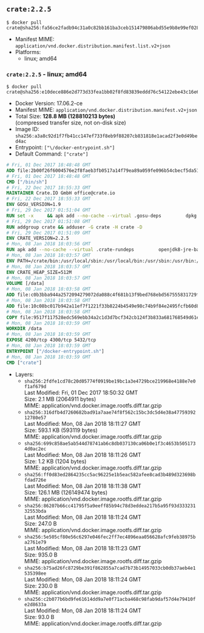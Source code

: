 ## `crate:2.2.5`

```console
$ docker pull crate@sha256:fa56ce2fadb94c31a0c82bb161ba3ceb151479806abd55e9b8e99ef028c79563
```

-	Manifest MIME: `application/vnd.docker.distribution.manifest.list.v2+json`
-	Platforms:
	-	linux; amd64

### `crate:2.2.5` - linux; amd64

```console
$ docker pull crate@sha256:e10dece886e2d773d33fea1bb02f8fd83839eddd76c54122ebe43c16e6e635b0
```

-	Docker Version: 17.06.2-ce
-	Manifest MIME: `application/vnd.docker.distribution.manifest.v2+json`
-	Total Size: **128.8 MB (128810213 bytes)**  
	(compressed transfer size, not on-disk size)
-	Image ID: `sha256:a3a8c92d1f7fb41cc147ef733f8eb9f88207cb831818e1acad2f3e0d49bed4ac`
-	Entrypoint: `["\/docker-entrypoint.sh"]`
-	Default Command: `["crate"]`

```dockerfile
# Fri, 01 Dec 2017 18:48:48 GMT
ADD file:2b00f26f6004576e2f8faeb3fb0517a14f79ea89a059fe096b54cbecf5da512e in / 
# Fri, 01 Dec 2017 18:48:48 GMT
CMD ["/bin/sh"]
# Fri, 22 Dec 2017 18:55:33 GMT
MAINTAINER Crate.IO GmbH office@crate.io
# Fri, 22 Dec 2017 18:55:33 GMT
ENV GOSU_VERSION=1.9
# Fri, 29 Dec 2017 01:51:04 GMT
RUN set -x     && apk add --no-cache --virtual .gosu-deps         dpkg         gnupg         curl     && export ARCH=$(echo $(dpkg --print-architecture) | cut -d"-" -f3)     && curl -o /usr/local/bin/gosu -fSL "https://github.com/tianon/gosu/releases/download/$GOSU_VERSION/gosu-$ARCH"     && curl -o /usr/local/bin/gosu.asc -fSL "https://github.com/tianon/gosu/releases/download/$GOSU_VERSION/gosu-$ARCH.asc"     && export GNUPGHOME="$(mktemp -d)"     && gpg --keyserver ha.pool.sks-keyservers.net --recv-keys B42F6819007F00F88E364FD4036A9C25BF357DD4     && gpg --batch --verify /usr/local/bin/gosu.asc /usr/local/bin/gosu     && rm -r "$GNUPGHOME" /usr/local/bin/gosu.asc     && chmod +x /usr/local/bin/gosu     && gosu nobody true     && apk del .gosu-deps
# Fri, 29 Dec 2017 01:51:08 GMT
RUN addgroup crate && adduser -G crate -H crate -D
# Fri, 29 Dec 2017 01:51:09 GMT
ENV CRATE_VERSION=2.2.5
# Mon, 08 Jan 2018 18:03:56 GMT
RUN apk add --no-cache --virtual .crate-rundeps         openjdk8-jre-base         python3         openssl         sigar     && apk add --no-cache --virtual .build-deps         curl         gnupg         tar     && curl -fSL -O https://cdn.crate.io/downloads/releases/crate-$CRATE_VERSION.tar.gz     && curl -fSL -O https://cdn.crate.io/downloads/releases/crate-$CRATE_VERSION.tar.gz.asc     && export GNUPGHOME="$(mktemp -d)"     && gpg --keyserver ha.pool.sks-keyservers.net --recv-keys 90C23FC6585BC0717F8FBFC37FAAE51A06F6EAEB     && gpg --batch --verify crate-$CRATE_VERSION.tar.gz.asc crate-$CRATE_VERSION.tar.gz     && rm -r "$GNUPGHOME" crate-$CRATE_VERSION.tar.gz.asc     && mkdir /crate     && tar -xf crate-$CRATE_VERSION.tar.gz -C /crate --strip-components=1     && rm crate-$CRATE_VERSION.tar.gz     && ln -s /usr/bin/python3 /usr/bin/python     && rm /crate/lib/sigar/libsigar-amd64-linux.so     && apk del .build-deps
# Mon, 08 Jan 2018 18:03:57 GMT
ENV PATH=/crate/bin:/usr/local/sbin:/usr/local/bin:/usr/sbin:/usr/bin:/sbin:/bin
# Mon, 08 Jan 2018 18:03:57 GMT
ENV CRATE_HEAP_SIZE=512M
# Mon, 08 Jan 2018 18:03:57 GMT
VOLUME [/data]
# Mon, 08 Jan 2018 18:03:58 GMT
ADD file:c0b3bba944a2572094279072da088c4f681b13f9bed768ebd567555831729fab in /crate/config/crate.yml 
# Mon, 08 Jan 2018 18:03:58 GMT
ADD file:10c08bc017b942a11ef7f1221f33b8224b4549e98c74b9f84e2495fcfb60d8ce in /crate/config/log4j2.properties 
# Mon, 08 Jan 2018 18:03:58 GMT
COPY file:9517f117528edc569ebb34a2c1d3d7bcf342cb124f3b833a681768549d61ebfb in / 
# Mon, 08 Jan 2018 18:03:59 GMT
WORKDIR /data
# Mon, 08 Jan 2018 18:03:59 GMT
EXPOSE 4200/tcp 4300/tcp 5432/tcp
# Mon, 08 Jan 2018 18:03:59 GMT
ENTRYPOINT ["/docker-entrypoint.sh"]
# Mon, 08 Jan 2018 18:03:59 GMT
CMD ["crate"]
```

-	Layers:
	-	`sha256:2fdfe1cd78c20d05774f0919be19bc1a3e4729bce219968e4188e7e0f1af679d`  
		Last Modified: Fri, 01 Dec 2017 18:50:32 GMT  
		Size: 2.1 MB (2064911 bytes)  
		MIME: application/vnd.docker.image.rootfs.diff.tar.gzip
	-	`sha256:316dfb4d7260682bad91a7aae74f8f562c15bc3dc5d4e38a4775939212780e57`  
		Last Modified: Mon, 08 Jan 2018 18:11:27 GMT  
		Size: 593.1 KB (593119 bytes)  
		MIME: application/vnd.docker.image.rootfs.diff.tar.gzip
	-	`sha256:699c858ae5ab544d78741ab6c8db037130ca06b0e1f3c4653b5051734d0ac2ec`  
		Last Modified: Mon, 08 Jan 2018 18:11:26 GMT  
		Size: 1.2 KB (1204 bytes)  
		MIME: application/vnd.docker.image.rootfs.diff.tar.gzip
	-	`sha256:ff0d83ed2864235cc5ac96225e1b5eac582afee8cad3b489d323698bfdad726e`  
		Last Modified: Mon, 08 Jan 2018 18:11:38 GMT  
		Size: 126.1 MB (126149474 bytes)  
		MIME: application/vnd.docker.image.rootfs.diff.tar.gzip
	-	`sha256:86207b66cc41795f5a9eeff85b94c78d3eddea217b5a95f93d33323132553bda`  
		Last Modified: Mon, 08 Jan 2018 18:11:24 GMT  
		Size: 247.0 B  
		MIME: application/vnd.docker.image.rootfs.diff.tar.gzip
	-	`sha256:5e505cf80e56c6297e046fec2ff7ec4896eaa056628afc9feb38975ba2761e79`  
		Last Modified: Mon, 08 Jan 2018 18:11:23 GMT  
		Size: 935.0 B  
		MIME: application/vnd.docker.image.rootfs.diff.tar.gzip
	-	`sha256:b75ad26fc8729be391f862855a7cad7b73b14957033cb0db37aeb4e1535398ee`  
		Last Modified: Mon, 08 Jan 2018 18:11:24 GMT  
		Size: 230.0 B  
		MIME: application/vnd.docker.image.rootfs.diff.tar.gzip
	-	`sha256:c2b077b6bd9fe61614dd9a7e0f71acba468c98fab9daf57d4e79410fe2d8633a`  
		Last Modified: Mon, 08 Jan 2018 18:11:24 GMT  
		Size: 93.0 B  
		MIME: application/vnd.docker.image.rootfs.diff.tar.gzip
